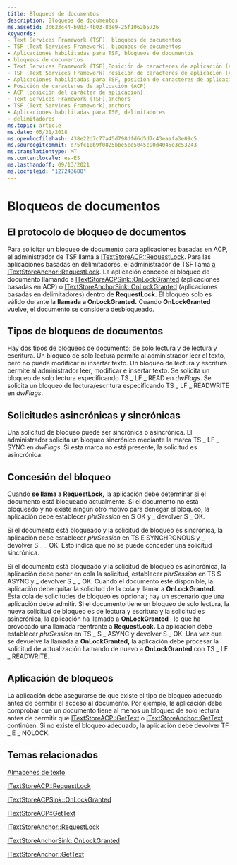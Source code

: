 ```yaml
---
title: Bloqueos de documentos
description: Bloqueos de documentos
ms.assetid: 3c623c44-b0d3-4b03-8de9-25f1062b5726
keywords:
- Text Services Framework (TSF), bloqueos de documentos
- TSF (Text Services Framework), bloqueos de documentos
- Aplicaciones habilitadas para TSF, bloqueos de documentos
- bloqueos de documentos
- Text Services Framework (TSF),Posición de caracteres de aplicación (ACP)
- TSF (Text Services Framework),Posición de caracteres de aplicación (ACP)
- Aplicaciones habilitadas para TSF, posición de caracteres de aplicación (ACP)
- Posición de caracteres de aplicación (ACP)
- ACP (posición del carácter de aplicación)
- Text Services Framework (TSF),anchors
- TSF (Text Services Framework),anchors
- Aplicaciones habilitadas para TSF, delimitadores
- delimitadores
ms.topic: article
ms.date: 05/31/2018
ms.openlocfilehash: 438e22d7c77a45d798dfd6d5d7c43eaafa3e09c5
ms.sourcegitcommit: d75fc10b9f0825bbe5ce5045c90d4045e3c53243
ms.translationtype: MT
ms.contentlocale: es-ES
ms.lasthandoff: 09/13/2021
ms.locfileid: "127243680"
---
```

# <a name="document-locks"></a>Bloqueos de documentos

## <a name="the-document-lock-protocol"></a>El protocolo de bloqueo de documentos

Para solicitar un bloqueo de documento para aplicaciones basadas en ACP, el administrador de TSF llama a [ITextStoreACP::RequestLock](/windows/desktop/api/Textstor/nf-textstor-itextstoreacp-requestlock). Para las aplicaciones basadas en delimitadores, el administrador de TSF llama [a ITextStoreAnchor::RequestLock](/windows/desktop/api/Textstor/nf-textstor-itextstoreanchor-requestlock). La aplicación concede el bloqueo de documento llamando a [ITextStoreACPSink::OnLockGranted](/windows/desktop/api/Textstor/nf-textstor-itextstoreacpsink-onlockgranted) (aplicaciones basadas en ACP) o [ITextStoreAnchorSink::OnLockGranted](/windows/desktop/api/Textstor/nf-textstor-itextstoreanchorsink-onlockgranted) (aplicaciones basadas en delimitadores) dentro de **RequestLock**. El bloqueo solo es válido durante la **llamada a OnLockGranted.** Cuando **OnLockGranted** vuelve, el documento se considera desbloqueado.

## <a name="types-of-document-locks"></a>Tipos de bloqueos de documentos

Hay dos tipos de bloqueos de documento: de solo lectura y de lectura y escritura. Un bloqueo de solo lectura permite al administrador leer el texto, pero no puede modificar ni insertar texto. Un bloqueo de lectura y escritura permite al administrador leer, modificar e insertar texto. Se solicita un bloqueo de solo lectura especificando TS \_ LF \_ READ en *dwFlags*. Se solicita un bloqueo de lectura/escritura especificando TS \_ LF \_ READWRITE en *dwFlags*.

## <a name="asynchronous-and-synchronous-requests"></a>Solicitudes asincrónicas y sincrónicas

Una solicitud de bloqueo puede ser sincrónica o asincrónica. El administrador solicita un bloqueo sincrónico mediante la marca TS \_ LF \_ SYNC en *dwFlags*. Si esta marca no está presente, la solicitud es asincrónica.

## <a name="granting-the-lock"></a>Concesión del bloqueo

Cuando **se llama a RequestLock,** la aplicación debe determinar si el documento está bloqueado actualmente. Si el documento no está bloqueado y no existe ningún otro motivo para denegar el bloqueo, la aplicación debe establecer *phrSession* en S OK y \_ devolver S \_ OK.

Si el documento está bloqueado y la solicitud de bloqueo es sincrónica, la aplicación debe establecer *phrSession* en TS E SYNCHRONOUS y \_ devolver S \_ \_ OK. Esto indica que no se puede conceder una solicitud sincrónica.

Si el documento está bloqueado y la solicitud de bloqueo es asincrónica, la aplicación debe poner en cola la solicitud, establecer *phrSession* en TS S ASYNC y \_ devolver S \_ \_ OK. Cuando el documento esté disponible, la aplicación debe quitar la solicitud de la cola y llamar a **OnLockGranted.** Esta cola de solicitudes de bloqueo es opcional; hay un escenario que una aplicación debe admitir. Si el documento tiene un bloqueo de solo lectura, la nueva solicitud de bloqueo es de lectura y escritura y la solicitud es asincrónica, la aplicación ha llamado a **OnLockGranted** , lo que ha provocado una llamada reentrante a **RequestLock.** La aplicación debe establecer *phrSession* en TS \_ S \_ ASYNC y devolver S \_ OK. Una vez que se devuelve la llamada a **OnLockGranted,** la aplicación debe procesar la solicitud de actualización llamando de nuevo a **OnLockGranted** con TS \_ LF \_ READWRITE.

## <a name="lock-enforcement"></a>Aplicación de bloqueos

La aplicación debe asegurarse de que existe el tipo de bloqueo adecuado antes de permitir el acceso al documento. Por ejemplo, la aplicación debe comprobar que un documento tiene al menos un bloqueo de solo lectura antes de permitir que [ITextStoreACP::GetText](/windows/desktop/api/Textstor/nf-textstor-itextstoreacp-gettext) o [ITextStoreAnchor::GetText](/windows/desktop/api/Textstor/nf-textstor-itextstoreanchor-gettext) continúen. Si no existe el bloqueo adecuado, la aplicación debe devolver TF \_ E \_ NOLOCK.

## <a name="related-topics"></a>Temas relacionados

<dl> <dt>

[Almacenes de texto](text-stores.md)
</dt> <dt>

[ITextStoreACP::RequestLock](/windows/desktop/api/Textstor/nf-textstor-itextstoreacp-requestlock)
</dt> <dt>

[ITextStoreACPSink::OnLockGranted](/windows/desktop/api/Textstor/nf-textstor-itextstoreacpsink-onlockgranted)
</dt> <dt>

[ITextStoreACP::GetText](/windows/desktop/api/Textstor/nf-textstor-itextstoreacp-gettext)
</dt> <dt>

[ITextStoreAnchor::RequestLock](/windows/desktop/api/Textstor/nf-textstor-itextstoreanchor-requestlock)
</dt> <dt>

[ITextStoreAnchorSink::OnLockGranted](/windows/desktop/api/Textstor/nf-textstor-itextstoreanchorsink-onlockgranted)
</dt> <dt>

[ITextStoreAnchor::GetText](/windows/desktop/api/Textstor/nf-textstor-itextstoreanchor-gettext)
</dt> </dl>

 

 




